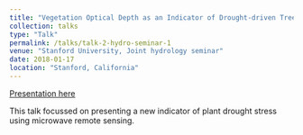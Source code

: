 ```yaml
---
title: "Vegetation Optical Depth as an Indicator of Drought-driven Tree Mortality"
collection: talks
type: "Talk"
permalink: /talks/talk-2-hydro-seminar-1
venue: "Stanford University, Joint hydrology seminar"
date: 2018-01-17
location: "Stanford, California"
---
```


[Presentation here](https://www.dropbox.com/s/y6fuvfq31jcotyv/HydroSeminar_17Jan2018.pptx?dl=0)

This talk focussed on presenting a new indicator of plant drought stress using microwave remote sensing. 
